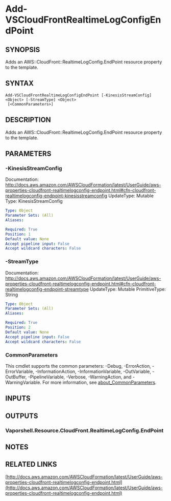 # Add-VSCloudFrontRealtimeLogConfigEndPoint

## SYNOPSIS
Adds an AWS::CloudFront::RealtimeLogConfig.EndPoint resource property to the template.

## SYNTAX

```
Add-VSCloudFrontRealtimeLogConfigEndPoint [-KinesisStreamConfig] <Object> [-StreamType] <Object>
 [<CommonParameters>]
```

## DESCRIPTION
Adds an AWS::CloudFront::RealtimeLogConfig.EndPoint resource property to the template.

## PARAMETERS

### -KinesisStreamConfig
Documentation: http://docs.aws.amazon.com/AWSCloudFormation/latest/UserGuide/aws-properties-cloudfront-realtimelogconfig-endpoint.html#cfn-cloudfront-realtimelogconfig-endpoint-kinesisstreamconfig
UpdateType: Mutable
Type: KinesisStreamConfig

```yaml
Type: Object
Parameter Sets: (All)
Aliases:

Required: True
Position: 1
Default value: None
Accept pipeline input: False
Accept wildcard characters: False
```

### -StreamType
Documentation: http://docs.aws.amazon.com/AWSCloudFormation/latest/UserGuide/aws-properties-cloudfront-realtimelogconfig-endpoint.html#cfn-cloudfront-realtimelogconfig-endpoint-streamtype
UpdateType: Mutable
PrimitiveType: String

```yaml
Type: Object
Parameter Sets: (All)
Aliases:

Required: True
Position: 2
Default value: None
Accept pipeline input: False
Accept wildcard characters: False
```

### CommonParameters
This cmdlet supports the common parameters: -Debug, -ErrorAction, -ErrorVariable, -InformationAction, -InformationVariable, -OutVariable, -OutBuffer, -PipelineVariable, -Verbose, -WarningAction, and -WarningVariable. For more information, see [about_CommonParameters](http://go.microsoft.com/fwlink/?LinkID=113216).

## INPUTS

## OUTPUTS

### Vaporshell.Resource.CloudFront.RealtimeLogConfig.EndPoint
## NOTES

## RELATED LINKS

[http://docs.aws.amazon.com/AWSCloudFormation/latest/UserGuide/aws-properties-cloudfront-realtimelogconfig-endpoint.html](http://docs.aws.amazon.com/AWSCloudFormation/latest/UserGuide/aws-properties-cloudfront-realtimelogconfig-endpoint.html)

